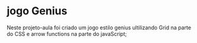 # jogo Genius
Neste projeto-aula foi criado um jogo estilo genius ultilizando Grid na parte do CSS e arrow functions na parte do javaScript; 